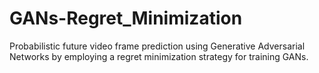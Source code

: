# GANs-Regret_Minimization
Probabilistic future video frame prediction using Generative Adversarial Networks by employing a regret minimization strategy for training GANs.
